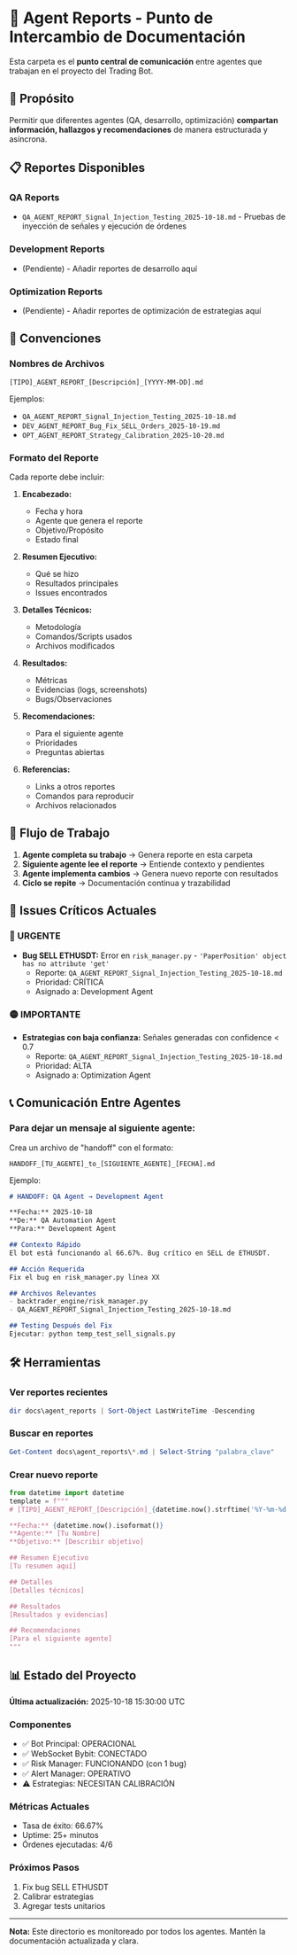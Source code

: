 # 📁 Agent Reports - Punto de Intercambio de Documentación

Esta carpeta es el **punto central de comunicación** entre agentes que trabajan en el proyecto del Trading Bot.

## 🎯 Propósito

Permitir que diferentes agentes (QA, desarrollo, optimización) **compartan información, hallazgos y recomendaciones** de manera estructurada y asíncrona.

## 📋 Reportes Disponibles

### QA Reports
- `QA_AGENT_REPORT_Signal_Injection_Testing_2025-10-18.md` - Pruebas de inyección de señales y ejecución de órdenes

### Development Reports
- (Pendiente) - Añadir reportes de desarrollo aquí

### Optimization Reports
- (Pendiente) - Añadir reportes de optimización de estrategias aquí

## 📝 Convenciones

### Nombres de Archivos
```
[TIPO]_AGENT_REPORT_[Descripción]_[YYYY-MM-DD].md
```

Ejemplos:
- `QA_AGENT_REPORT_Signal_Injection_Testing_2025-10-18.md`
- `DEV_AGENT_REPORT_Bug_Fix_SELL_Orders_2025-10-19.md`
- `OPT_AGENT_REPORT_Strategy_Calibration_2025-10-20.md`

### Formato del Reporte

Cada reporte debe incluir:

1. **Encabezado:**
   - Fecha y hora
   - Agente que genera el reporte
   - Objetivo/Propósito
   - Estado final

2. **Resumen Ejecutivo:**
   - Qué se hizo
   - Resultados principales
   - Issues encontrados

3. **Detalles Técnicos:**
   - Metodología
   - Comandos/Scripts usados
   - Archivos modificados

4. **Resultados:**
   - Métricas
   - Evidencias (logs, screenshots)
   - Bugs/Observaciones

5. **Recomendaciones:**
   - Para el siguiente agente
   - Prioridades
   - Preguntas abiertas

6. **Referencias:**
   - Links a otros reportes
   - Comandos para reproducir
   - Archivos relacionados

## 🔄 Flujo de Trabajo

1. **Agente completa su trabajo** → Genera reporte en esta carpeta
2. **Siguiente agente lee el reporte** → Entiende contexto y pendientes
3. **Agente implementa cambios** → Genera nuevo reporte con resultados
4. **Ciclo se repite** → Documentación continua y trazabilidad

## 🚨 Issues Críticos Actuales

### 🔴 URGENTE
- **Bug SELL ETHUSDT:** Error en `risk_manager.py` - `'PaperPosition' object has no attribute 'get'`
  - Reporte: `QA_AGENT_REPORT_Signal_Injection_Testing_2025-10-18.md`
  - Prioridad: CRÍTICA
  - Asignado a: Development Agent

### 🟡 IMPORTANTE
- **Estrategias con baja confianza:** Señales generadas con confidence < 0.7
  - Reporte: `QA_AGENT_REPORT_Signal_Injection_Testing_2025-10-18.md`
  - Prioridad: ALTA
  - Asignado a: Optimization Agent

## 📞 Comunicación Entre Agentes

### Para dejar un mensaje al siguiente agente:

Crea un archivo de "handoff" con el formato:
```
HANDOFF_[TU_AGENTE]_to_[SIGUIENTE_AGENTE]_[FECHA].md
```

Ejemplo:
```markdown
# HANDOFF: QA Agent → Development Agent

**Fecha:** 2025-10-18
**De:** QA Automation Agent
**Para:** Development Agent

## Contexto Rápido
El bot está funcionando al 66.67%. Bug crítico en SELL de ETHUSDT.

## Acción Requerida
Fix el bug en risk_manager.py línea XX

## Archivos Relevantes
- backtrader_engine/risk_manager.py
- QA_AGENT_REPORT_Signal_Injection_Testing_2025-10-18.md

## Testing Después del Fix
Ejecutar: python temp_test_sell_signals.py
```

## 🛠️ Herramientas

### Ver reportes recientes
```powershell
dir docs\agent_reports | Sort-Object LastWriteTime -Descending
```

### Buscar en reportes
```powershell
Get-Content docs\agent_reports\*.md | Select-String "palabra_clave"
```

### Crear nuevo reporte
```python
from datetime import datetime
template = f"""
# [TIPO]_AGENT_REPORT_[Descripción]_{datetime.now().strftime('%Y-%m-%d')}.md

**Fecha:** {datetime.now().isoformat()}
**Agente:** [Tu Nombre]
**Objetivo:** [Describir objetivo]

## Resumen Ejecutivo
[Tu resumen aquí]

## Detalles
[Detalles técnicos]

## Resultados
[Resultados y evidencias]

## Recomendaciones
[Para el siguiente agente]
"""
```

## 📊 Estado del Proyecto

**Última actualización:** 2025-10-18 15:30:00 UTC

### Componentes
- ✅ Bot Principal: OPERACIONAL
- ✅ WebSocket Bybit: CONECTADO
- ✅ Risk Manager: FUNCIONANDO (con 1 bug)
- ✅ Alert Manager: OPERATIVO
- ⚠️ Estrategias: NECESITAN CALIBRACIÓN

### Métricas Actuales
- Tasa de éxito: 66.67%
- Uptime: 25+ minutos
- Órdenes ejecutadas: 4/6

### Próximos Pasos
1. Fix bug SELL ETHUSDT
2. Calibrar estrategias
3. Agregar tests unitarios

---

**Nota:** Este directorio es monitoreado por todos los agentes. Mantén la documentación actualizada y clara.
